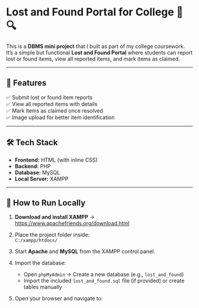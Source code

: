 # Lost and Found Portal for College 🎒🔍

This is a **DBMS mini project** that I built as part of my college coursework.  
It’s a simple but functional **Lost and Found Portal** where students can report lost or found items, view all reported items, and mark items as claimed.

---

## 🌟 Features

✅ Submit lost or found item reports  
✅ View all reported items with details  
✅ Mark items as claimed once resolved  
✅ Image upload for better item identification

---

## 🛠️ Tech Stack

- **Frontend:** HTML (with inline CSS)
- **Backend:** PHP
- **Database:** MySQL
- **Local Server:** XAMPP

---

## 🚀 How to Run Locally

1. **Download and install XAMPP** → https://www.apachefriends.org/download.html  
2. Place the project folder inside:  
   `C:/xampp/htdocs/`

3. Start **Apache** and **MySQL** from the XAMPP control panel.

4. Import the database:
   - Open `phpMyAdmin` → Create a new database (e.g., `lost_and_found`)
   - Import the included `lost_and_found.sql` file (if provided) or create tables manually

5. Open your browser and navigate to:
